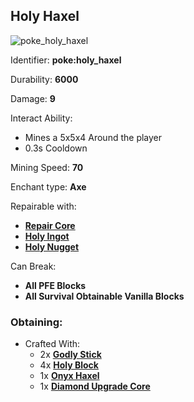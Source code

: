 ## Holy Haxel
![poke_holy_haxel](https://github.com/ItsMePok/PFE/assets/136857747/f94c8a21-7abe-4e4b-bc19-e67eb957f71c)

Identifier: **poke:holy_haxel**

Durability: **6000**

Damage: **9**

Interact Ability:
* Mines a 5x5x4 Around the player
* 0.3s Cooldown

Mining Speed: **70**

Enchant type: **Axe**

Repairable with:
* **[Repair Core](https://pfewiki.gitbook.io/home/items/cores/repair-core)**
* **[Holy Ingot](https://github.com/ItsMePok/PFE/wiki/Holy-Ingot)**
* **[Holy Nugget](https://github.com/ItsMePok/PFE/wiki/Holy-Nugget)**

Can Break:
* **All PFE Blocks**
* **All Survival Obtainable Vanilla Blocks**

### Obtaining:
* Crafted With:
    * 2x **[Godly Stick](https://github.com/ItsMePok/PFE/wiki/Godly-Stick)**
    * 4x **[Holy Block](https://github.com/ItsMePok/PFE/wiki/Holy-Block)**
    * 1x **[Onyx Haxel](https://github.com/ItsMePok/PFE/wiki/Onyx-Haxel)**
    * 1x **[Diamond Upgrade Core](https://github.com/ItsMePok/PFE/wiki/Diamond-Upgrade-Core)**